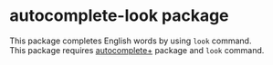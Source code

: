 # autocomplete-look package

This package completes English words by using `look` command.  
This package requires [autocomplete+](https://github.com/atom/autocomplete-plus) package and `look` command.
